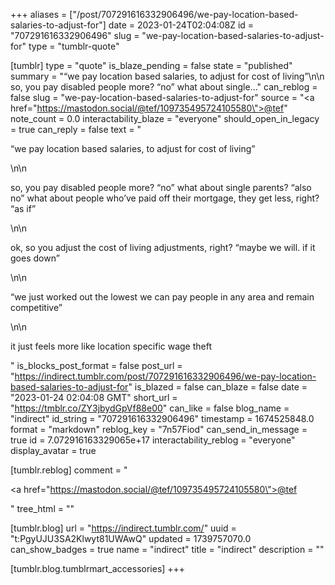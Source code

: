 +++
aliases = ["/post/707291616332906496/we-pay-location-based-salaries-to-adjust-for"]
date = 2023-01-24T02:04:08Z
id = "707291616332906496"
slug = "we-pay-location-based-salaries-to-adjust-for"
type = "tumblr-quote"

[tumblr]
type = "quote"
is_blaze_pending = false
state = "published"
summary = "“we pay location based salaries, to adjust for cost of living”\n\n so, you pay disabled people more? “no” what about single..."
can_reblog = false
slug = "we-pay-location-based-salaries-to-adjust-for"
source = "<a href=\"https://mastodon.social/@tef/109735495724105580\">@tef</a>"
note_count = 0.0
interactability_blaze = "everyone"
should_open_in_legacy = true
can_reply = false
text = "<p>&ldquo;we pay location based salaries, to adjust for cost of living&rdquo;</p>\n\n<p>so, you pay disabled people more? &ldquo;no&rdquo; what about single parents? &ldquo;also no&rdquo; what about people who&rsquo;ve paid off their mortgage, they get less, right? &ldquo;as if&rdquo;</p>\n\n<p>ok, so you adjust the cost of living adjustments, right? &ldquo;maybe we will. if it goes down&rdquo;</p>\n\n<p>&ldquo;we just worked out the lowest we can pay people in any area and remain competitive&rdquo;</p>\n\n<p>it just feels more like location specific wage theft</p>"
is_blocks_post_format = false
post_url = "https://indirect.tumblr.com/post/707291616332906496/we-pay-location-based-salaries-to-adjust-for"
is_blazed = false
can_blaze = false
date = "2023-01-24 02:04:08 GMT"
short_url = "https://tmblr.co/ZY3jbydGpVf88e00"
can_like = false
blog_name = "indirect"
id_string = "707291616332906496"
timestamp = 1674525848.0
format = "markdown"
reblog_key = "7n57Fiod"
can_send_in_message = true
id = 7.072916163329065e+17
interactability_reblog = "everyone"
display_avatar = true

[tumblr.reblog]
comment = "<p><a href=\"https://mastodon.social/@tef/109735495724105580\">@tef</a></p>"
tree_html = ""

[tumblr.blog]
url = "https://indirect.tumblr.com/"
uuid = "t:PgyUJU3SA2Klwyt81UWAwQ"
updated = 1739757070.0
can_show_badges = true
name = "indirect"
title = "indirect"
description = ""

[tumblr.blog.tumblrmart_accessories]
+++
